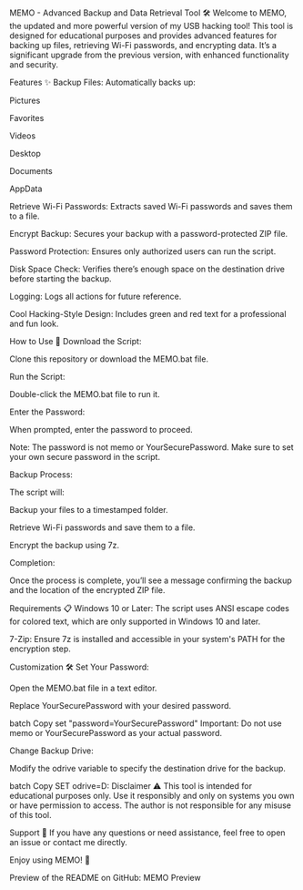 MEMO - Advanced Backup and Data Retrieval Tool 🛠️
Welcome to MEMO, the updated and more powerful version of my USB hacking tool! This tool is designed for educational purposes and provides advanced features for backing up files, retrieving Wi-Fi passwords, and encrypting data. It’s a significant upgrade from the previous version, with enhanced functionality and security.

Features ✨
Backup Files: Automatically backs up:

Pictures

Favorites

Videos

Desktop

Documents

AppData

Retrieve Wi-Fi Passwords: Extracts saved Wi-Fi passwords and saves them to a file.

Encrypt Backup: Secures your backup with a password-protected ZIP file.

Password Protection: Ensures only authorized users can run the script.

Disk Space Check: Verifies there’s enough space on the destination drive before starting the backup.

Logging: Logs all actions for future reference.

Cool Hacking-Style Design: Includes green and red text for a professional and fun look.

How to Use 🚀
Download the Script:

Clone this repository or download the MEMO.bat file.

Run the Script:

Double-click the MEMO.bat file to run it.

Enter the Password:

When prompted, enter the password to proceed.

Note: The password is not memo or YourSecurePassword. Make sure to set your own secure password in the script.

Backup Process:

The script will:

Backup your files to a timestamped folder.

Retrieve Wi-Fi passwords and save them to a file.

Encrypt the backup using 7z.

Completion:

Once the process is complete, you’ll see a message confirming the backup and the location of the encrypted ZIP file.

Requirements 📋
Windows 10 or Later: The script uses ANSI escape codes for colored text, which are only supported in Windows 10 and later.

7-Zip: Ensure 7z is installed and accessible in your system's PATH for the encryption step.

Customization 🛠️
Set Your Password:

Open the MEMO.bat file in a text editor.

Replace YourSecurePassword with your desired password.

batch
Copy
set "password=YourSecurePassword"
Important: Do not use memo or YourSecurePassword as your actual password.

Change Backup Drive:

Modify the odrive variable to specify the destination drive for the backup.

batch
Copy
SET odrive=D:
Disclaimer ⚠️
This tool is intended for educational purposes only. Use it responsibly and only on systems you own or have permission to access. The author is not responsible for any misuse of this tool.

Support 💬
If you have any questions or need assistance, feel free to open an issue or contact me directly.

Enjoy using MEMO! 🎉

Preview of the README on GitHub:
MEMO Preview
